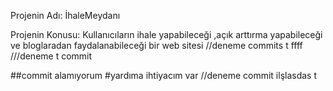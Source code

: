 Projenin Adı: İhaleMeydanı

Projenin Konusu: Kullanıcıların ihale yapabileceği ,açık arttırma yapabileceği ve bloglaradan faydalanabileceği bir web sitesi
//deneme commits
t
ffff
///deneme t commit

##commit alamıyorum
#yardıma ihtiyacım var
//deneme commit ilşlasdas
t